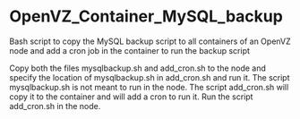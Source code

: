 # OpenVZ_Container_MySQL_backup
Bash script to copy the MySQL backup script to all containers of an OpenVZ node and add a cron job in the container to run the backup script 


Copy both the files mysqlbackup.sh and add_cron.sh to the node and specify the location of mysqlbackup.sh in add_cron.sh and run it.
The script mysqlbackup.sh is not meant to run in the node. The script add_cron.sh will copy it to the container and will add a cron to run it. 
Run the script add_cron.sh in the node. 
